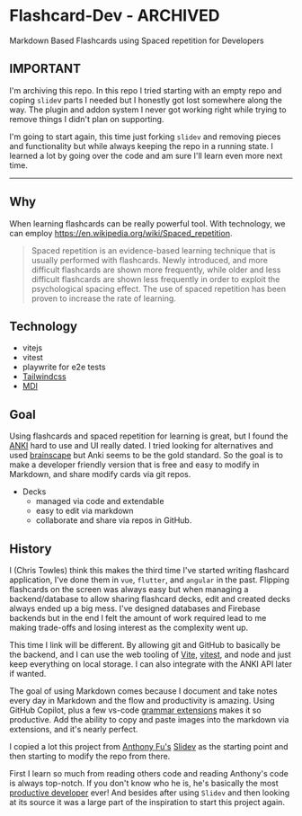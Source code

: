 # Flashcard-Dev - ARCHIVED

Markdown Based Flashcards using Spaced repetition for Developers

## IMPORTANT

I'm archiving this repo. In this repo I tried starting with an empty repo and coping `slide`v parts I needed but I honestly got lost somewhere along the way. The plugin and addon system I never got working right while trying to remove things I didn't plan on supporting.

I'm going to start again, this time just forking `slidev` and removing pieces and functionality but while always keeping the repo in a running state. I learned a lot by going over the code and am sure I'll learn even more next time.

-------------

## Why

When learning flashcards can be really powerful tool. With technology, we can employ <https://en.wikipedia.org/wiki/Spaced_repetition>.

> Spaced repetition is an evidence-based learning technique that is usually performed with flashcards. Newly introduced, and more difficult flashcards are shown more frequently, while older and less difficult flashcards are shown less frequently in order to exploit the psychological spacing effect. The use of spaced repetition has been proven to increase the rate of learning.

## Technology

- vitejs
- vitest
- playwrite for e2e tests
- [Tailwindcss](https://tailwindcss.com/)
- [MDI](https://materialdesignicons.com/)

## Goal

Using flashcards and spaced repetition for learning is great, but I found the [ANKI](https://apps.ankiweb.net/) hard to use and UI really dated. I tried looking for alternatives and used [brainscape](https://www.brainscape.com/) but Anki seems to be the gold standard. So the goal is to make a developer friendly version that is free and easy to modify in Markdown, and share modify cards via git repos.

- Decks
  - managed via code and extendable
  - easy to edit via markdown
  - collaborate and share via repos in GitHub.

## History

I (Chris Towles) think this makes the third time I've started writing flashcard application, I've done them in `vue`, `flutter`, and `angular` in the past. Flipping flashcards on the screen was always easy but when managing a backend/database to allow sharing flashcard decks, edit and created decks always ended up a big mess. I've designed databases and Firebase backends but in the end I felt the amount of work required lead to me making trade-offs and losing interest as the complexity went up.

This time I link will be different. By allowing git and GitHub to basically be the backend, and I can use the web tooling of [Vite](https://vitejs.dev/), [vitest](https://vitest.dev/), and node and just keep everything on local storage. I can also integrate with the ANKI API later if wanted.

The goal of using Markdown comes because I document and take notes every day in Markdown and the flow and productivity is amazing. Using GitHub Copilot, plus a few vs-code [grammar extensions](https://github.com/ChrisTowles/dotfiles/blob/main/vscode-extendsions.md#grammar-and-spelling) makes it so productive. Add the ability to copy and paste images into the markdown via extensions, and it's nearly perfect.

I copied a lot this project from [Anthony Fu's](https://github.com/sponsors/antfu) [Slidev](https://github.com/slidevjs/slidev) as the starting point and then starting to modify the repo from there.

First I learn so much from reading others code and reading Anthony's code is always top-notch. If you don't know who he is, he's basically the most [productive developer](https://github.com/antfu) ever! And besides after using `Slidev` and then looking at its source it was a large part of the inspiration to start this project again.
